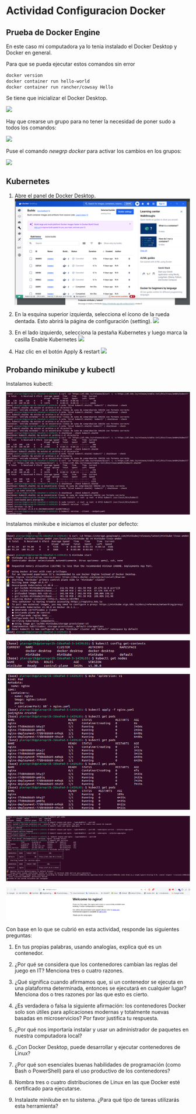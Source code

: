 # Actividad Configuracion Docker

## Prueba de Docker Engine

En este caso mi computadora ya lo tenia instalado el Docker Desktop y Docker en general.

Para que se pueda ejecutar estos comandos sin error

```
docker version
docker container run hello-world
docker container run rancher/cowsay Hello
```

Se tiene que inicializar el Docker Desktop.

![](docker_version.png)

Hay que crearse un grupo para no tener la necesidad de poner sudo a todos los comandos:

![](group.png)


Puse el comando *newgrp docker* para activar los cambios en los grupos: 

![](cow.png)

## Kubernetes

1. Abre el panel de Docker Desktop.
![](img/desktop.png)

2. En la esquina superior izquierda, selecciona el ícono de la rueda dentada. Esto abrirá la página de configuración (setting).
![](img/diagram.png)

3. En el lado izquierdo, selecciona la pestaña Kubernetes y luego marca la casilla Enable Kubernetes
![](img/diagrama.png)

4. Haz clic en el botón Apply & restart
![](img/diagrama.png)


## Probando minikube y kubectl

Instalamos kubectl:

![](img/kuber.png)

Instalamos minikube e iniciamos el cluster por defecto:

![](img/minikube.png)


![](img/kube_config1.png)

![](img/ginx1.png)

![](img/deploy.png)

![](img/deploy_web.png)


Con base en lo que se cubrió en esta actividad, responde las siguientes preguntas:
1. En tus propias palabras, usando analogías, explica qué es un contenedor.


2. ¿Por qué se considera que los contenedores cambian las reglas del juego en IT? Menciona tres o cuatro razones.



3. ¿Qué significa cuando afirmamos que, si un contenedor se ejecuta en una plataforma
determinada, entonces se ejecutará en cualquier lugar? Menciona dos o tres razones por las que
esto es cierto.


4. ¿Es verdadera o falsa la siguiente afirmación: los contenedores Docker solo son útiles para
aplicaciones modernas y totalmente nuevas basadas en microservicios? Por favor justifica tu
respuesta.


5. ¿Por qué nos importaría instalar y usar un administrador de paquetes en nuestra computadora
local?


6. ¿Con Docker Desktop, puede desarrollar y ejecutar contenedores de Linux?


7. ¿Por qué son esenciales buenas habilidades de programación (como Bash o PowerShell) para el
uso productivo de los contenedores?


8. Nombra tres o cuatro distribuciones de Linux en las que Docker esté certificado para ejecutarse.


9. Instalaste minikube en tu sistema. ¿Para qué tipo de tareas utilizarás esta herramienta?


